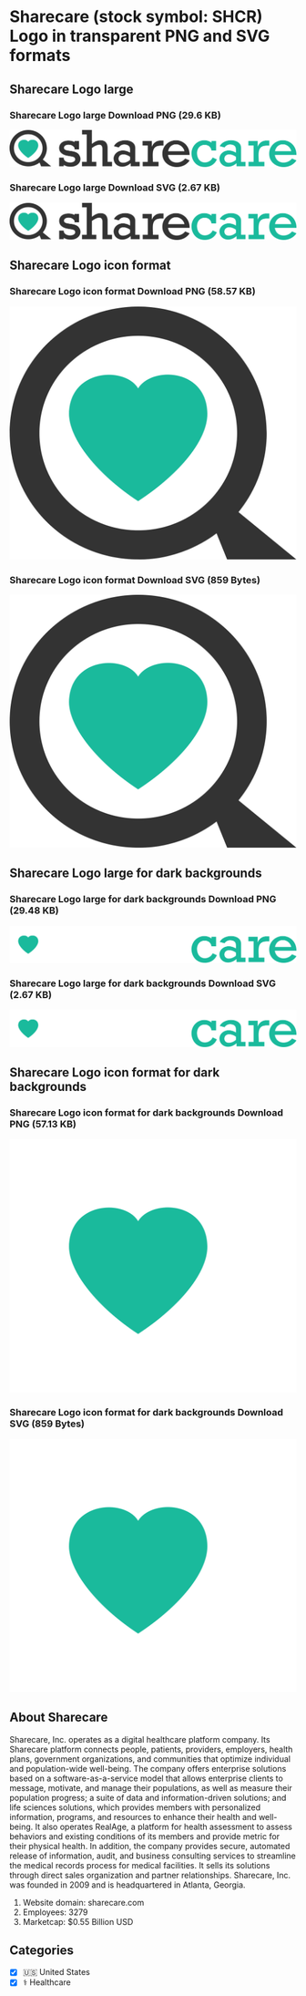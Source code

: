 # Sharecare (stock symbol: SHCR) Logo in transparent PNG and SVG formats

## Sharecare Logo large

### Sharecare Logo large Download PNG (29.6 KB)

![Sharecare Logo large Download PNG (29.6 KB)](/img/orig/SHCR_BIG-5097c0da.png)

### Sharecare Logo large Download SVG (2.67 KB)

![Sharecare Logo large Download SVG (2.67 KB)](/img/orig/SHCR_BIG-95b00be4.svg)

## Sharecare Logo icon format

### Sharecare Logo icon format Download PNG (58.57 KB)

![Sharecare Logo icon format Download PNG (58.57 KB)](/img/orig/SHCR-a38a93c2.png)

### Sharecare Logo icon format Download SVG (859 Bytes)

![Sharecare Logo icon format Download SVG (859 Bytes)](/img/orig/SHCR-b05e50c8.svg)

## Sharecare Logo large for dark backgrounds

### Sharecare Logo large for dark backgrounds Download PNG (29.48 KB)

![Sharecare Logo large for dark backgrounds Download PNG (29.48 KB)](/img/orig/SHCR_BIG.D-a50fa486.png)

### Sharecare Logo large for dark backgrounds Download SVG (2.67 KB)

![Sharecare Logo large for dark backgrounds Download SVG (2.67 KB)](/img/orig/SHCR_BIG.D-15215130.svg)

## Sharecare Logo icon format for dark backgrounds

### Sharecare Logo icon format for dark backgrounds Download PNG (57.13 KB)

![Sharecare Logo icon format for dark backgrounds Download PNG (57.13 KB)](/img/orig/SHCR.D-bad68e07.png)

### Sharecare Logo icon format for dark backgrounds Download SVG (859 Bytes)

![Sharecare Logo icon format for dark backgrounds Download SVG (859 Bytes)](/img/orig/SHCR.D-001a717d.svg)

## About Sharecare

Sharecare, Inc. operates as a digital healthcare platform company. Its Sharecare platform connects people, patients, providers, employers, health plans, government organizations, and communities that optimize individual and population-wide well-being. The company offers enterprise solutions based on a software-as-a-service model that allows enterprise clients to message, motivate, and manage their populations, as well as measure their population progress; a suite of data and information-driven solutions; and life sciences solutions, which provides members with personalized information, programs, and resources to enhance their health and well-being. It also operates RealAge, a platform for health assessment to assess behaviors and existing conditions of its members and provide metric for their physical health. In addition, the company provides secure, automated release of information, audit, and business consulting services to streamline the medical records process for medical facilities. It sells its solutions through direct sales organization and partner relationships. Sharecare, Inc. was founded in 2009 and is headquartered in Atlanta, Georgia.

1. Website domain: sharecare.com
2. Employees: 3279
3. Marketcap: $0.55 Billion USD


## Categories
- [x] 🇺🇸 United States
- [x] ⚕️ Healthcare
